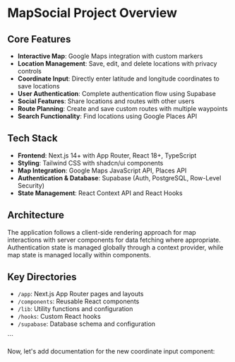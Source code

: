 # MapSocial Project Overview

## Core Features

- **Interactive Map**: Google Maps integration with custom markers
- **Location Management**: Save, edit, and delete locations with privacy controls
- **Coordinate Input**: Directly enter latitude and longitude coordinates to save locations
- **User Authentication**: Complete authentication flow using Supabase
- **Social Features**: Share locations and routes with other users
- **Route Planning**: Create and save custom routes with multiple waypoints
- **Search Functionality**: Find locations using Google Places API

## Tech Stack

- **Frontend**: Next.js 14+ with App Router, React 18+, TypeScript
- **Styling**: Tailwind CSS with shadcn/ui components
- **Map Integration**: Google Maps JavaScript API, Places API
- **Authentication & Database**: Supabase (Auth, PostgreSQL, Row-Level Security)
- **State Management**: React Context API and React Hooks

## Architecture

The application follows a client-side rendering approach for map interactions with server components for data fetching where appropriate. Authentication state is managed globally through a context provider, while map state is managed locally within components.

## Key Directories

- `/app`: Next.js App Router pages and layouts
- `/components`: Reusable React components
- `/lib`: Utility functions and configuration
- `/hooks`: Custom React hooks
- `/supabase`: Database schema and configuration

\`\`\`

Now, let's add documentation for the new coordinate input component:
